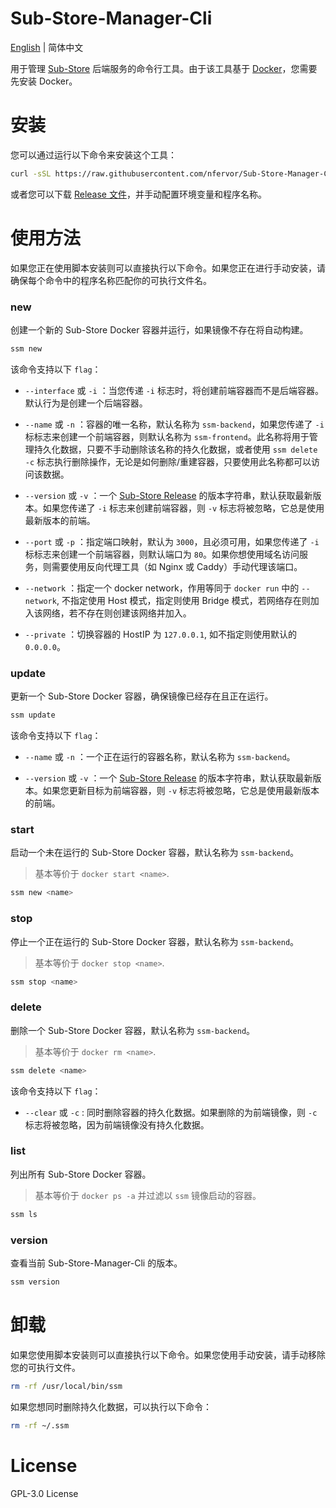 # Sub-Store-Manager-Cli

[English](./README.md) | 简体中文

用于管理 [Sub-Store](https://github.com/sub-store-org/Sub-Store) 后端服务的命令行工具。由于该工具基于 [Docker](https://www.docker.com/)，您需要先安装 Docker。


# 安装

您可以通过运行以下命令来安装这个工具：

```bash
curl -sSL https://raw.githubusercontent.com/nfervor/Sub-Store-Manager-Cli/master/.github/install.sh | bash
```

或者您可以下载 [Release 文件](https://github.com/DesnLee/Sub-Store-Manager-Cli/releases)，并手动配置环境变量和程序名称。


# 使用方法

如果您正在使用脚本安装则可以直接执行以下命令。如果您正在进行手动安装，请确保每个命令中的程序名称匹配你的可执行文件名。

### new

创建一个新的 Sub-Store Docker 容器并运行，如果镜像不存在将自动构建。

```bash
ssm new
```

该命令支持以下 `flag`：

- `--interface` 或 `-i` ：当您传递 `-i` 标志时，将创建前端容器而不是后端容器。默认行为是创建一个后端容器。
 
- `--name` 或 `-n` ：容器的唯一名称，默认名称为 `ssm-backend`，如果您传递了 `-i` 标标志来创建一个前端容器，则默认名称为 `ssm-frontend`。此名称将用于管理持久化数据，只要不手动删除该名称的持久化数据，或者使用 `ssm delete -c` 标志执行删除操作，无论是如何删除/重建容器，只要使用此名称都可以访问该数据。

- `--version` 或 `-v` ：一个 [Sub-Store Release](https://github.com/sub-store-org/Sub-Store/releases) 的版本字符串，默认获取最新版本。如果您传递了 `-i` 标志来创建前端容器，则 `-v` 标志将被忽略，它总是使用最新版本的前端。

- `--port` 或 `-p` ：指定端口映射，默认为 `3000`，且必须可用，如果您传递了 `-i` 标标志来创建一个前端容器，则默认端口为 `80`。如果你想使用域名访问服务，则需要使用反向代理工具（如 Nginx 或 Caddy）手动代理该端口。

- `--network` ：指定一个 docker network，作用等同于 `docker run` 中的 `--network`, 不指定使用 Host 模式，指定则使用 Bridge 模式，若网络存在则加入该网络，若不存在则创建该网络并加入。

- `--private` ：切换容器的 HostIP 为 `127.0.0.1`, 如不指定则使用默认的 `0.0.0.0`。


### update

更新一个 Sub-Store Docker 容器，确保镜像已经存在且正在运行。

```bash
ssm update
```

该命令支持以下 `flag`：

- `--name` 或 `-n` ：一个正在运行的容器名称，默认名称为 `ssm-backend`。

- `--version` 或 `-v` ：一个 [Sub-Store Release](https://github.com/sub-store-org/Sub-Store/releases) 的版本字符串，默认获取最新版本。如果您更新目标为前端容器，则 `-v` 标志将被忽略，它总是使用最新版本的前端。


### start

启动一个未在运行的 Sub-Store Docker 容器，默认名称为 `ssm-backend`。

> 基本等价于 `docker start <name>`.

```bash
ssm new <name>
```


### stop

停止一个正在运行的 Sub-Store Docker 容器，默认名称为 `ssm-backend`。

> 基本等价于 `docker stop <name>`.

```bash
ssm stop <name>
```


### delete

删除一个 Sub-Store Docker 容器，默认名称为 `ssm-backend`。

> 基本等价于 `docker rm <name>`.

```bash
ssm delete <name>
```

该命令支持以下 `flag`：
 
- `--clear` 或 `-c` : 同时删除容器的持久化数据。如果删除的为前端镜像，则 `-c` 标志将被忽略，因为前端镜像没有持久化数据。


### list

列出所有 Sub-Store Docker 容器。

> 基本等价于 `docker ps -a` 并过滤以 `ssm` 镜像启动的容器。

```bash
ssm ls
```


### version

查看当前 Sub-Store-Manager-Cli 的版本。

```bash
ssm version
```


# 卸载

如果您使用脚本安装则可以直接执行以下命令。如果您使用手动安装，请手动移除您的可执行文件。

```bash
rm -rf /usr/local/bin/ssm
```

如果您想同时删除持久化数据，可以执行以下命令：

```bash
rm -rf ~/.ssm
```


# License
GPL-3.0 License
